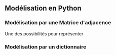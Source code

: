 ## Modélisation en Python

### Modélisation par une Matrice d'adjacence

Une des possibilités pour représenter

### Modélisation par un dictionnaire


